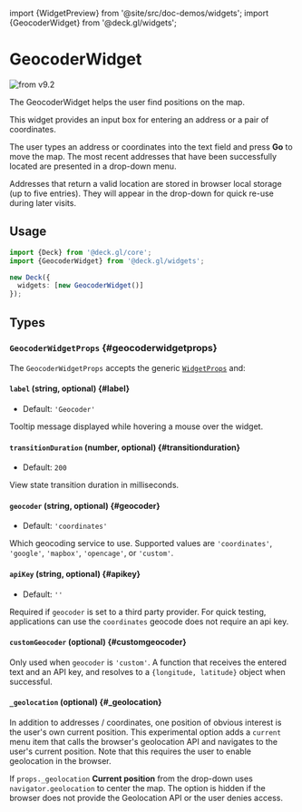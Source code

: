 import {WidgetPreview} from '@site/src/doc-demos/widgets';
import {GeocoderWidget} from '@deck.gl/widgets';

# GeocoderWidget

<img src="https://img.shields.io/badge/from-v9.2-green.svg?style=flat-square" alt="from v9.2" />

The GeocoderWidget helps the user find positions on the map.

This widget provides an input box for entering an address or a pair of coordinates.

The user types an address or coordinates into the text field and press **Go** to move the map.  The most recent addresses that have been successfully located are  presented in a drop-down menu. 

Addresses that return a valid location are stored in browser local storage (up to five entries). They will appear in the drop-down for quick re-use during later visits.

## Usage

<WidgetPreview cls={GeocoderWidget}/>

```ts
import {Deck} from '@deck.gl/core';
import {GeocoderWidget} from '@deck.gl/widgets';

new Deck({
  widgets: [new GeocoderWidget()]
});
```

## Types

### `GeocoderWidgetProps` {#geocoderwidgetprops}

The `GeocoderWidgetProps` accepts the generic [`WidgetProps`](../core/widget.md#widgetprops) and:

#### `label` (string, optional) {#label}

* Default: `'Geocoder'`

Tooltip message displayed while hovering a mouse over the widget.

#### `transitionDuration` (number, optional) {#transitionduration}

* Default: `200`

View state transition duration in milliseconds.

#### `geocoder` (string, optional) {#geocoder}

* Default: `'coordinates'`

Which geocoding service to use. Supported values are `'coordinates'`, `'google'`, `'mapbox'`, `'opencage'`, or `'custom'`.

#### `apiKey` (string, optional) {#apikey}

* Default: `''`

Required if `geocoder` is set to a third party provider. For quick testing, applications can use the  `coordinates` geocode does not require an api key.

#### `customGeocoder` (optional) {#customgeocoder}

Only used when `geocoder` is `'custom'`. A function that receives the entered text and an API key, and resolves to a `{longitude, latitude}` object when successful.

#### `_geolocation` (optional) {#_geolocation}

In addition to addresses / coordinates, one position of obvious interest is the user's own current position. This experimental option adds a `current` menu item that calls the browser's geolocation API and navigates to the user's current position. Note that this requires the user to enable geolocation in the browser.

If `props._geolocation` **Current position** from the drop-down uses `navigator.geolocation` to center the map. The option is hidden if the browser does not provide the Geolocation API or the user denies access.

